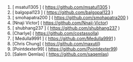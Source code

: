1. [ msatul1305 ] ( https://github.com/msatul1305 )
2. [ balgopal123 ] ( https://github.com/balgopal123 )
3. [ smohapatra200 ] ( https://github.com/smohapatra200 )
4. [Nnaji Victor] ( https://github.com/Nnaji-Victor)
5. [ shubhang237 ] ( https://github.com/shubhang237 )
6. [Charlye] ( https://github.com/costassolla)
7. [ Medulla9991 ] ( https://github.com/Medulla9991 )
8. [Chris Chung] ( https://github.com/maxutil)
9. [Pointdexter99] ( https://github.com/Pointdexter99)
10. [Salem Qemlas] ( https://github.com/saqemlas)
